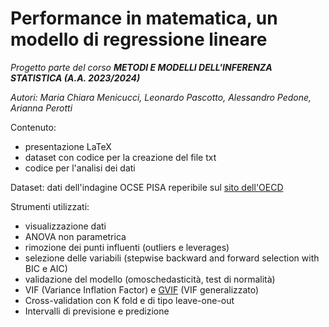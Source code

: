 # Performance in matematica, un modello di regressione lineare
_Progetto parte del corso __METODI E MODELLI DELL'INFERENZA STATISTICA (A.A. 2023/2024)___

_Autori: Maria Chiara Menicucci, Leonardo Pascotto, Alessandro Pedone, Arianna Perotti_

Contenuto:
- presentazione LaTeX
- dataset con codice per la creazione del file txt
- codice per l'analisi dei dati

Dataset: dati dell'indagine OCSE PISA reperibile sul [sito dell'OECD](https://www.oecd.org/pisa/data/)

Strumenti utilizzati:
- visualizzazione dati
- ANOVA non parametrica
- rimozione dei punti influenti (outliers e leverages)
- selezione delle variabili (stepwise backward and forward selection with BIC e AIC)
- validazione del modello (omoschedasticità, test di normalità)
- VIF (Variance Inflation Factor) e [GVIF](https://stats.stackexchange.com/questions/430412/vif-for-categorical-variable-with-more-than-2-categories) (VIF generalizzato)
- Cross-validation con K fold e di tipo leave-one-out
- Intervalli di previsione e predizione
